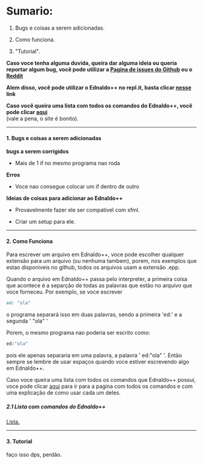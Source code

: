 # Sumario:

1. Bugs e coisas a serem adicionadas.

2. Como funciona.

3. "Tutorial".



**Caso voce tenha alguma duvida, queira dar alguma ideia ou queria reportar algum bug, você pode utilizar a [Pagina de issues do Github](https://github.com/LucasPB710/EdnaldoPP/issues) ou o [Reddit](https://www.reddit.com/r/EdnaldoPP/)**



**Alem disso, você pode utilizar o Ednaldo++ no repl.it, basta clicar [nesse](https://repl.it/github/LucasPB710/EdLang) link**



**Caso você queira uma lista com todos os comandos do Ednaldo++, você pode clicar [aqui](Comandos.md)**  
(vale a pena, o site é bonito).




---

#### 1. Bugs e coisas a serem adicionadas

**bugs a serem corrigidos**

- Mais de 1 if no mesmo programa nao roda

**Erros**

- Voce nao consegue colocar um if dentro de outro


**Ideias de coisas para adicionar ao Ednaldo++**

- Provavelmente fazer ele ser compativel com sfml.

- Criar um setup para ele.

---

#### 2. Como Funciona

Para escrever um arquivo em Ednaldo++, voce pode escolher qualquer extensão para um arquivo (ou nenhuma tambem), porem, nos exemplos que estao disponiveis no github, todos os arquivos usam a extensão .epp.

Quando o arquivo em Ednaldo++ passa pelo interpreter, a primeira coisa que acontece é a separção de todas as palavras que estão no arquivo que voce forneceu. Por exemplo, se voce escrever

```ruby
ed: "ola"
```

o programa separará isso em duas palavras, sendo a primeira 'ed:' e a segunda ' "ola" '

Porem, o mesmo programa nao poderia ser escrito como:

```ruby
ed:"ola"
```

pois ele apenas separaria em uma palavra, a palavra ' ed:"ola" '.
Então sempre se lembre de usar espaços quando voce estiver escrevendo algo em Ednaldo++.

Caso voce queira uma lista com todos os comandos que Ednaldo++ possui, voce pode clicar [aqui](Comandos.md) para ir para a pagina com todos os comandos e com uma explicação de como usar cada um deles.

##### 2.1 Lista com comandos do Ednaldo++

[Lista.](Comandos.md)



------------------------------------------------------------------------------------------------------------------------------

#### 3. Tutorial

faço isso dps, perdão.
